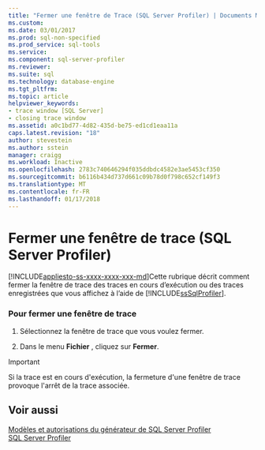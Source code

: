 ```yaml
---
title: "Fermer une fenêtre de Trace (SQL Server Profiler) | Documents Microsoft"
ms.custom: 
ms.date: 03/01/2017
ms.prod: sql-non-specified
ms.prod_service: sql-tools
ms.service: 
ms.component: sql-server-profiler
ms.reviewer: 
ms.suite: sql
ms.technology: database-engine
ms.tgt_pltfrm: 
ms.topic: article
helpviewer_keywords:
- trace window [SQL Server]
- closing trace window
ms.assetid: a0c1bd77-4d82-435d-be75-ed1cd1eaa11a
caps.latest.revision: "18"
author: stevestein
ms.author: sstein
manager: craigg
ms.workload: Inactive
ms.openlocfilehash: 2783c740646294f035ddbdc4582e3ae5453cf350
ms.sourcegitcommit: b6116b434d737d661c09b78d0f798c652cf149f3
ms.translationtype: MT
ms.contentlocale: fr-FR
ms.lasthandoff: 01/17/2018
---
```

# <a name="close-a-trace-window-sql-server-profiler"></a>Fermer une fenêtre de trace (SQL Server Profiler)
[!INCLUDE[appliesto-ss-xxxx-xxxx-xxx-md](../../includes/appliesto-ss-xxxx-xxxx-xxx-md.md)]Cette rubrique décrit comment fermer la fenêtre de trace des traces en cours d’exécution ou des traces enregistrées que vous affichez à l’aide de [!INCLUDE[ssSqlProfiler](../../includes/sssqlprofiler-md.md)].  
  
### <a name="to-close-a-trace-window"></a>Pour fermer une fenêtre de trace  
  
1.  Sélectionnez la fenêtre de trace que vous voulez fermer.  
  
2.  Dans le menu **Fichier** , cliquez sur **Fermer**.  
  
> [!IMPORTANT]  
>  Si la trace est en cours d'exécution, la fermeture d'une fenêtre de trace provoque l'arrêt de la trace associée.  
  
## <a name="see-also"></a>Voir aussi  
 [Modèles et autorisations du générateur de SQL Server Profiler](../../tools/sql-server-profiler/sql-server-profiler-templates-and-permissions.md)   
 [SQL Server Profiler](../../tools/sql-server-profiler/sql-server-profiler.md)  
  
  
